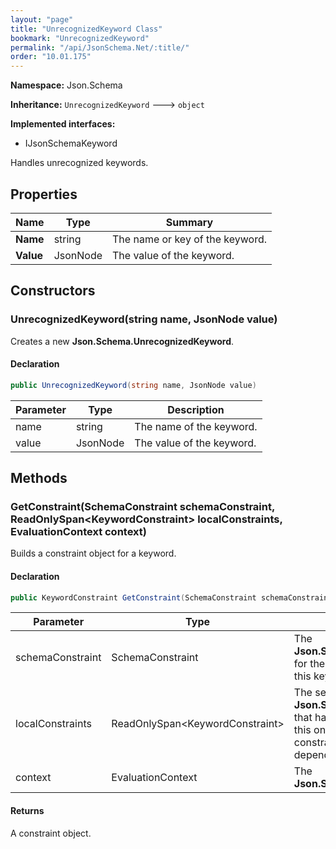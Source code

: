 ```yaml
---
layout: "page"
title: "UnrecognizedKeyword Class"
bookmark: "UnrecognizedKeyword"
permalink: "/api/JsonSchema.Net/:title/"
order: "10.01.175"
---
```

**Namespace:** Json.Schema

**Inheritance:**
`UnrecognizedKeyword`
 🡒 
`object`

**Implemented interfaces:**

- IJsonSchemaKeyword

Handles unrecognized keywords.

## Properties

| Name | Type | Summary |
|---|---|---|
| **Name** | string | The name or key of the keyword. |
| **Value** | JsonNode | The value of the keyword. |

## Constructors

### UnrecognizedKeyword(string name, JsonNode value)

Creates a new **Json.Schema.UnrecognizedKeyword**.

#### Declaration

```c#
public UnrecognizedKeyword(string name, JsonNode value)
```

| Parameter | Type | Description |
|---|---|---|
| name | string | The name of the keyword. |
| value | JsonNode | The value of the keyword. |


## Methods

### GetConstraint(SchemaConstraint schemaConstraint, ReadOnlySpan\<KeywordConstraint\> localConstraints, EvaluationContext context)

Builds a constraint object for a keyword.

#### Declaration

```c#
public KeywordConstraint GetConstraint(SchemaConstraint schemaConstraint, ReadOnlySpan<KeywordConstraint> localConstraints, EvaluationContext context)
```

| Parameter | Type | Description |
|---|---|---|
| schemaConstraint | SchemaConstraint | The **Json.Schema.SchemaConstraint** for the schema object that houses this keyword. |
| localConstraints | ReadOnlySpan\<KeywordConstraint\> | The set of other **Json.Schema.KeywordConstraint**s that have been processed prior to this one.     Will contain the constraints for keyword dependencies. |
| context | EvaluationContext | The **Json.Schema.EvaluationContext**. |


#### Returns

A constraint object.

